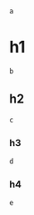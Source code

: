 ``` :one
a
```
# h1
``` :two
b
```
## h2
``` :three
c
```
### h3
``` :four
d
```
### h4
``` :five
e
```
